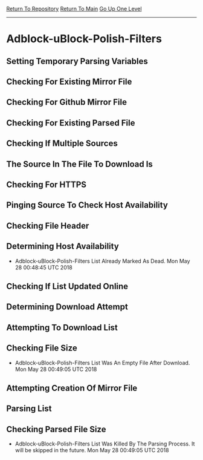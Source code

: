 [Return To Repository](https://github.com/deathbybandaid/piholeparser/)
[Return To Main](https://github.com/deathbybandaid/piholeparser/blob/master/RecentRunLogs/Mainlog.md)
[Go Up One Level](https://github.com/deathbybandaid/piholeparser/blob/master/RecentRunLogs/TopLevelScripts/30-Processing-External-Blacklists.md)
____________________________________
# Adblock-uBlock-Polish-Filters
## Setting Temporary Parsing Variables
## Checking For Existing Mirror File
## Checking For Github Mirror File
## Checking For Existing Parsed File
## Checking If Multiple Sources
## The Source In The File To Download Is
## Checking For HTTPS
## Pinging Source To Check Host Availability
## Checking File Header
## Determining Host Availability
* Adblock-uBlock-Polish-Filters List Already Marked As Dead. Mon May 28 00:48:45 UTC 2018
## Checking If List Updated Online
## Determining Download Attempt
## Attempting To Download List
## Checking File Size
* Adblock-uBlock-Polish-Filters List Was An Empty File After Download. Mon May 28 00:49:05 UTC 2018
## Attempting Creation Of Mirror File
## Parsing List
## Checking Parsed File Size
* Adblock-uBlock-Polish-Filters List Was Killed By The Parsing Process. It will be skipped in the future. Mon May 28 00:49:05 UTC 2018

